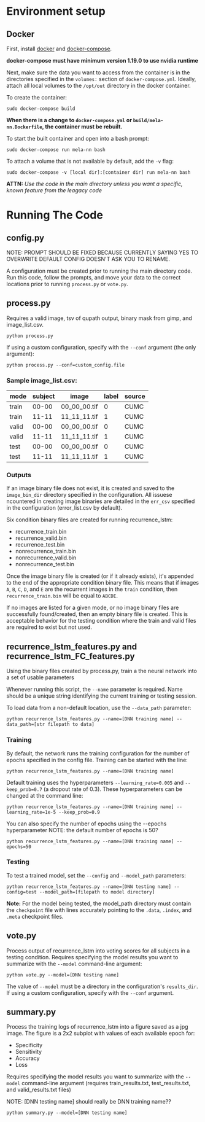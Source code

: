 
# Environment setup
## Docker

First, install [docker](https://docs.docker.com/install/#server) and [docker-compose](https://docs.docker.com/compose/install/).

__docker-compose must have minimum version 1.19.0 to use nvidia runtime__

Next, make sure the data you want to access from the container is in the directories specified in the `volumes:` section of `docker-compose.yml`. Ideally, attach all local volumes to the `/opt/out` directory in the docker container.

To create the container:
```
sudo docker-compose build
```

__When there is a change to `docker-compose.yml` or `build/mela-nn.Dockerfile`, the container must be rebuilt.__

To start the built container and open into a bash prompt:
```
sudo docker-compose run mela-nn bash
```

To attach a volume that is not available by default, add the `-v` flag:
```
sudo docker-compose -v [local dir]:[container dir] run mela-nn bash
```

__ATTN:__ _Use the code in the main directory unless you want a specific, known feature from the leagacy code_

# Running The Code
## config.py

NOTE: PROMPT SHOULD BE FIXED BECAUSE CURRENTLY SAYING YES TO OVERWRITE DEFAULT CONFIG DOESN'T ASK YOU TO RENAME.

A configuration must be created prior to running the main directory code. Run this code, follow the prompts, and move your data to the correct locations prior to running `process.py` or `vote.py`.


## process.py 
Requires a valid image, tsv of qupath output, binary mask from gimp, and image_list.csv. 

```
python process.py
```

If using a custom configuration, specify with the `--conf` argument (the only argument):
```
python process.py --conf=custom_config.file
```

### Sample image_list.csv:

|  mode  | subject |    image     | label | source |
|--------|---------|--------------|-------|--------|
| train  |  00-00  | 00_00_00.tif |   0   |  CUMC  |
| train  |  11-11  | 11_11_11.tif |   1   |  CUMC  |
| valid  |  00-00  | 00_00_00.tif |   0   |  CUMC  |
| valid  |  11-11  | 11_11_11.tif |   1   |  CUMC  |
| test   |  00-00  | 00_00_00.tif |   0   |  CUMC  |
| test   |  11-11  | 11_11_11.tif |   1   |  CUMC  |

### Outputs
If an image binary file does not exist, it is created and saved to the 
`image_bin_dir` directory specified in the configuration. All issuese ncountered in creating image binaries are detailed in the `err_csv` specified in the configuration (error\_list.csv by default).

Six condition binary files are created for running recurrence_lstm:
* recurrence_train.bin
* recurrence_valid.bin
* recurrence_test.bin
* nonrecurrence_train.bin
* nonrecurrence_valid.bin
* nonrecurrence_test.bin

Once the image binary file is created (or if it already exists), it's appended to the end of the appropriate condition binary file. This means that if images `A`, `B`, `C`, `D`, and `E` are the recurrent images in the `train` condition, then `recurrence_train.bin` will be equal to `ABCDE`.

If no images are listed for a given mode, or no image binary files are successfully found/created, then an empty binary file is created. This is acceptable behavior for the testing condition where the train and valid files are required to exist but not used.

## recurrence\_lstm\_features.py and recurrence\_lstm\_FC\_features.py
Using the binary files created by process.py, train a the neural network into a set of usable parameters

Whenever running this script, the `--name` parameter is required. Name should be a unique string identifying the current training or testing session.

To load data from a non-default location, use the `--data_path` parameter:
```
python recurrence_lstm_features.py --name=[DNN training name] --data_path=[str filepath to data]
```

### Training
By default, the network runs the training configuration for the number of epochs specified in the config file. Training can be started with the line:
```
python recurrence_lstm_features.py --name=[DNN training name]
```

Default training uses the hyperparameters `--learning_rate=0.005` and `--keep_prob=0.7` (a dropout rate of 0.3). These hyperparameters can be changed at the command line:
```
python recurrence_lstm_features.py --name=[DNN training name] --learning_rate=1e-5 --keep_prob=0.9
```

You can also specify the number of epochs using the --epochs hyperparameter
NOTE: the default number of epochs is 50? 
```
python recurrence_lstm_features.py --name=[DNN training name] --epochs=50
```

### Testing
To test a trained model, set the `--config` and `--model_path` parameters:
```
python recurrence_lstm_features.py --name=[DNN testing name] --config=test --model_path=[filepath to model directory]
```

**Note:** For the model being tested, the model_path directory must contain the `checkpoint` file with lines accurately pointing to the `.data`, `.index`, and `.meta` checkpoint files.

## vote.py
Process output of recurrence_lstm into voting scores for all subjects in a testing condition. Requires specifying the model results you want to summarize with the `--model` command-line argument:
```
python vote.py --model=[DNN testing name]
```

The value of `--model` must be a directory in the configuration's `results_dir`. If using a custom configuration, specify with the `--conf` argument.

## summary.py
Process the training logs of recurrence_lstm into a figure saved as a jpg image. The figure is a 2x2 subplot with values of each available epoch for:

* Specificity
* Sensitivity
* Accuracy
* Loss

Requires specifying the model results you want to summarize with the `--model` command-line argument (requires train_results.txt, test_results.txt, and valid_results.txt files)

NOTE: [DNN testing name] should really be DNN training name?? 
```
python summary.py --model=[DNN testing name]
```
